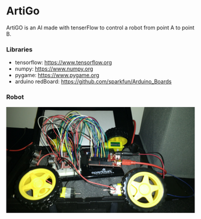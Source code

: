 # ArtiGo

ArtiGO is an AI made with tenserFlow to control a robot from point A to point B.

### Libraries

- tensorflow: https://www.tensorflow.org
- numpy: https://www.numpy.org
- pygame: https://www.pygame.org
- arduino redBoard: https://github.com/sparkfun/Arduino_Boards

### Robot

![Image of Robot not found, sorry about that!](robot.jpg?graw=True "Robot")
